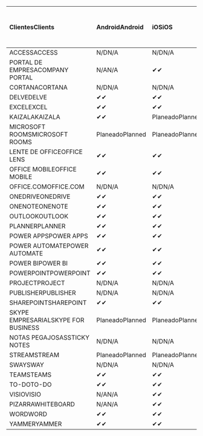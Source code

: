 <!-- This file is generated automatically. Changes made to this file will be overwritten.-->
|<span data-ttu-id="ef1b7-101">Clientes</span><span class="sxs-lookup"><span data-stu-id="ef1b7-101">Clients</span></span>|<span data-ttu-id="ef1b7-102">Android</span><span class="sxs-lookup"><span data-stu-id="ef1b7-102">Android</span></span>|<span data-ttu-id="ef1b7-103">iOS</span><span class="sxs-lookup"><span data-stu-id="ef1b7-103">iOS</span></span>|<span data-ttu-id="ef1b7-104">Mac</span><span class="sxs-lookup"><span data-stu-id="ef1b7-104">Mac</span></span>|<span data-ttu-id="ef1b7-105">Windows 10</span><span class="sxs-lookup"><span data-stu-id="ef1b7-105">Windows 10</span></span><br><span data-ttu-id="ef1b7-106">Desktop</span><span class="sxs-lookup"><span data-stu-id="ef1b7-106">Desktop</span></span>|<span data-ttu-id="ef1b7-107">Windows 10</span><span class="sxs-lookup"><span data-stu-id="ef1b7-107">Windows 10</span></span><br><span data-ttu-id="ef1b7-108">Aplicaciones modernas</span><span class="sxs-lookup"><span data-stu-id="ef1b7-108">Modern Apps</span></span>|
|:-|:-|:-|:-|:-|:-|
|<span data-ttu-id="ef1b7-109">ACCESS</span><span class="sxs-lookup"><span data-stu-id="ef1b7-109">ACCESS</span></span>|<span data-ttu-id="ef1b7-110">N/D</span><span class="sxs-lookup"><span data-stu-id="ef1b7-110">N/A</span></span>|<span data-ttu-id="ef1b7-111">N/D</span><span class="sxs-lookup"><span data-stu-id="ef1b7-111">N/A</span></span>|<span data-ttu-id="ef1b7-112">N/D</span><span class="sxs-lookup"><span data-stu-id="ef1b7-112">N/A</span></span>|<span data-ttu-id="ef1b7-113">✔</span><span class="sxs-lookup"><span data-stu-id="ef1b7-113">✔</span></span>|<span data-ttu-id="ef1b7-114">N/A</span><span class="sxs-lookup"><span data-stu-id="ef1b7-114">N/A</span></span>|
|<span data-ttu-id="ef1b7-115">PORTAL DE EMPRESA</span><span class="sxs-lookup"><span data-stu-id="ef1b7-115">COMPANY PORTAL</span></span>|<span data-ttu-id="ef1b7-116">N/A</span><span class="sxs-lookup"><span data-stu-id="ef1b7-116">N/A</span></span>|<span data-ttu-id="ef1b7-117">✔</span><span class="sxs-lookup"><span data-stu-id="ef1b7-117">✔</span></span>|<span data-ttu-id="ef1b7-118">Planeado</span><span class="sxs-lookup"><span data-stu-id="ef1b7-118">Planned</span></span>|<span data-ttu-id="ef1b7-119">N/A</span><span class="sxs-lookup"><span data-stu-id="ef1b7-119">N/A</span></span>|<span data-ttu-id="ef1b7-120">✔</span><span class="sxs-lookup"><span data-stu-id="ef1b7-120">✔</span></span>|
|<span data-ttu-id="ef1b7-121">CORTANA</span><span class="sxs-lookup"><span data-stu-id="ef1b7-121">CORTANA</span></span>|<span data-ttu-id="ef1b7-122">N/D</span><span class="sxs-lookup"><span data-stu-id="ef1b7-122">N/A</span></span>|<span data-ttu-id="ef1b7-123">N/D</span><span class="sxs-lookup"><span data-stu-id="ef1b7-123">N/A</span></span>|<span data-ttu-id="ef1b7-124">N/D</span><span class="sxs-lookup"><span data-stu-id="ef1b7-124">N/A</span></span>|<span data-ttu-id="ef1b7-125">N/D</span><span class="sxs-lookup"><span data-stu-id="ef1b7-125">N/A</span></span>|<span data-ttu-id="ef1b7-126">✔</span><span class="sxs-lookup"><span data-stu-id="ef1b7-126">✔</span></span>|
|<span data-ttu-id="ef1b7-127">DELVE</span><span class="sxs-lookup"><span data-stu-id="ef1b7-127">DELVE</span></span>|<span data-ttu-id="ef1b7-128">✔</span><span class="sxs-lookup"><span data-stu-id="ef1b7-128">✔</span></span>|<span data-ttu-id="ef1b7-129">✔</span><span class="sxs-lookup"><span data-stu-id="ef1b7-129">✔</span></span>|<span data-ttu-id="ef1b7-130">N/D</span><span class="sxs-lookup"><span data-stu-id="ef1b7-130">N/A</span></span>|<span data-ttu-id="ef1b7-131">N/D</span><span class="sxs-lookup"><span data-stu-id="ef1b7-131">N/A</span></span>|<span data-ttu-id="ef1b7-132">N/D</span><span class="sxs-lookup"><span data-stu-id="ef1b7-132">N/A</span></span>|
|<span data-ttu-id="ef1b7-133">EXCEL</span><span class="sxs-lookup"><span data-stu-id="ef1b7-133">EXCEL</span></span>|<span data-ttu-id="ef1b7-134">✔</span><span class="sxs-lookup"><span data-stu-id="ef1b7-134">✔</span></span>|<span data-ttu-id="ef1b7-135">✔</span><span class="sxs-lookup"><span data-stu-id="ef1b7-135">✔</span></span>|<span data-ttu-id="ef1b7-136">✔</span><span class="sxs-lookup"><span data-stu-id="ef1b7-136">✔</span></span>|<span data-ttu-id="ef1b7-137">✔</span><span class="sxs-lookup"><span data-stu-id="ef1b7-137">✔</span></span>|<span data-ttu-id="ef1b7-138">✔</span><span class="sxs-lookup"><span data-stu-id="ef1b7-138">✔</span></span>|
|<span data-ttu-id="ef1b7-139">KAIZALA</span><span class="sxs-lookup"><span data-stu-id="ef1b7-139">KAIZALA</span></span>|<span data-ttu-id="ef1b7-140">✔</span><span class="sxs-lookup"><span data-stu-id="ef1b7-140">✔</span></span>|<span data-ttu-id="ef1b7-141">Planeado</span><span class="sxs-lookup"><span data-stu-id="ef1b7-141">Planned</span></span>|<span data-ttu-id="ef1b7-142">N/D</span><span class="sxs-lookup"><span data-stu-id="ef1b7-142">N/A</span></span>|<span data-ttu-id="ef1b7-143">N/D</span><span class="sxs-lookup"><span data-stu-id="ef1b7-143">N/A</span></span>|<span data-ttu-id="ef1b7-144">N/D</span><span class="sxs-lookup"><span data-stu-id="ef1b7-144">N/A</span></span>|
|<span data-ttu-id="ef1b7-145">MICROSOFT ROOMS</span><span class="sxs-lookup"><span data-stu-id="ef1b7-145">MICROSOFT ROOMS</span></span>|<span data-ttu-id="ef1b7-146">Planeado</span><span class="sxs-lookup"><span data-stu-id="ef1b7-146">Planned</span></span>|<span data-ttu-id="ef1b7-147">Planeado</span><span class="sxs-lookup"><span data-stu-id="ef1b7-147">Planned</span></span>|<span data-ttu-id="ef1b7-148">N/D</span><span class="sxs-lookup"><span data-stu-id="ef1b7-148">N/A</span></span>|<span data-ttu-id="ef1b7-149">N/D</span><span class="sxs-lookup"><span data-stu-id="ef1b7-149">N/A</span></span>|<span data-ttu-id="ef1b7-150">N/D</span><span class="sxs-lookup"><span data-stu-id="ef1b7-150">N/A</span></span>|
|<span data-ttu-id="ef1b7-151">LENTE DE OFFICE</span><span class="sxs-lookup"><span data-stu-id="ef1b7-151">OFFICE LENS</span></span>|<span data-ttu-id="ef1b7-152">✔</span><span class="sxs-lookup"><span data-stu-id="ef1b7-152">✔</span></span>|<span data-ttu-id="ef1b7-153">✔</span><span class="sxs-lookup"><span data-stu-id="ef1b7-153">✔</span></span>|<span data-ttu-id="ef1b7-154">N/D</span><span class="sxs-lookup"><span data-stu-id="ef1b7-154">N/A</span></span>|<span data-ttu-id="ef1b7-155">N/D</span><span class="sxs-lookup"><span data-stu-id="ef1b7-155">N/A</span></span>|<span data-ttu-id="ef1b7-156">N/D</span><span class="sxs-lookup"><span data-stu-id="ef1b7-156">N/A</span></span>|
|<span data-ttu-id="ef1b7-157">OFFICE MOBILE</span><span class="sxs-lookup"><span data-stu-id="ef1b7-157">OFFICE MOBILE</span></span>|<span data-ttu-id="ef1b7-158">✔</span><span class="sxs-lookup"><span data-stu-id="ef1b7-158">✔</span></span>|<span data-ttu-id="ef1b7-159">✔</span><span class="sxs-lookup"><span data-stu-id="ef1b7-159">✔</span></span>|<span data-ttu-id="ef1b7-160">N/D</span><span class="sxs-lookup"><span data-stu-id="ef1b7-160">N/A</span></span>|<span data-ttu-id="ef1b7-161">N/D</span><span class="sxs-lookup"><span data-stu-id="ef1b7-161">N/A</span></span>|<span data-ttu-id="ef1b7-162">N/D</span><span class="sxs-lookup"><span data-stu-id="ef1b7-162">N/A</span></span>|
|<span data-ttu-id="ef1b7-163">OFFICE.COM</span><span class="sxs-lookup"><span data-stu-id="ef1b7-163">OFFICE.COM</span></span>|<span data-ttu-id="ef1b7-164">N/D</span><span class="sxs-lookup"><span data-stu-id="ef1b7-164">N/A</span></span>|<span data-ttu-id="ef1b7-165">N/D</span><span class="sxs-lookup"><span data-stu-id="ef1b7-165">N/A</span></span>|<span data-ttu-id="ef1b7-166">N/D</span><span class="sxs-lookup"><span data-stu-id="ef1b7-166">N/A</span></span>|<span data-ttu-id="ef1b7-167">N/D</span><span class="sxs-lookup"><span data-stu-id="ef1b7-167">N/A</span></span>|<span data-ttu-id="ef1b7-168">✔</span><span class="sxs-lookup"><span data-stu-id="ef1b7-168">✔</span></span>|
|<span data-ttu-id="ef1b7-169">ONEDRIVE</span><span class="sxs-lookup"><span data-stu-id="ef1b7-169">ONEDRIVE</span></span>|<span data-ttu-id="ef1b7-170">✔</span><span class="sxs-lookup"><span data-stu-id="ef1b7-170">✔</span></span>|<span data-ttu-id="ef1b7-171">✔</span><span class="sxs-lookup"><span data-stu-id="ef1b7-171">✔</span></span>|<span data-ttu-id="ef1b7-172">Planeado</span><span class="sxs-lookup"><span data-stu-id="ef1b7-172">Planned</span></span>|<span data-ttu-id="ef1b7-173">✔</span><span class="sxs-lookup"><span data-stu-id="ef1b7-173">✔</span></span>|<span data-ttu-id="ef1b7-174">✔</span><span class="sxs-lookup"><span data-stu-id="ef1b7-174">✔</span></span>|
|<span data-ttu-id="ef1b7-175">ONENOTE</span><span class="sxs-lookup"><span data-stu-id="ef1b7-175">ONENOTE</span></span>|<span data-ttu-id="ef1b7-176">✔</span><span class="sxs-lookup"><span data-stu-id="ef1b7-176">✔</span></span>|<span data-ttu-id="ef1b7-177">✔</span><span class="sxs-lookup"><span data-stu-id="ef1b7-177">✔</span></span>|<span data-ttu-id="ef1b7-178">✔</span><span class="sxs-lookup"><span data-stu-id="ef1b7-178">✔</span></span>|<span data-ttu-id="ef1b7-179">Planeado</span><span class="sxs-lookup"><span data-stu-id="ef1b7-179">Planned</span></span>|<span data-ttu-id="ef1b7-180">✔</span><span class="sxs-lookup"><span data-stu-id="ef1b7-180">✔</span></span>|
|<span data-ttu-id="ef1b7-181">OUTLOOK</span><span class="sxs-lookup"><span data-stu-id="ef1b7-181">OUTLOOK</span></span>|<span data-ttu-id="ef1b7-182">✔</span><span class="sxs-lookup"><span data-stu-id="ef1b7-182">✔</span></span>|<span data-ttu-id="ef1b7-183">✔</span><span class="sxs-lookup"><span data-stu-id="ef1b7-183">✔</span></span>|<span data-ttu-id="ef1b7-184">Planeado</span><span class="sxs-lookup"><span data-stu-id="ef1b7-184">Planned</span></span>|<span data-ttu-id="ef1b7-185">✔</span><span class="sxs-lookup"><span data-stu-id="ef1b7-185">✔</span></span>|<span data-ttu-id="ef1b7-186">✔</span><span class="sxs-lookup"><span data-stu-id="ef1b7-186">✔</span></span>|
|<span data-ttu-id="ef1b7-187">PLANNER</span><span class="sxs-lookup"><span data-stu-id="ef1b7-187">PLANNER</span></span>|<span data-ttu-id="ef1b7-188">✔</span><span class="sxs-lookup"><span data-stu-id="ef1b7-188">✔</span></span>|<span data-ttu-id="ef1b7-189">✔</span><span class="sxs-lookup"><span data-stu-id="ef1b7-189">✔</span></span>|<span data-ttu-id="ef1b7-190">N/D</span><span class="sxs-lookup"><span data-stu-id="ef1b7-190">N/A</span></span>|<span data-ttu-id="ef1b7-191">N/D</span><span class="sxs-lookup"><span data-stu-id="ef1b7-191">N/A</span></span>|<span data-ttu-id="ef1b7-192">N/D</span><span class="sxs-lookup"><span data-stu-id="ef1b7-192">N/A</span></span>|
|<span data-ttu-id="ef1b7-193">POWER APPS</span><span class="sxs-lookup"><span data-stu-id="ef1b7-193">POWER APPS</span></span>|<span data-ttu-id="ef1b7-194">✔</span><span class="sxs-lookup"><span data-stu-id="ef1b7-194">✔</span></span>|<span data-ttu-id="ef1b7-195">✔</span><span class="sxs-lookup"><span data-stu-id="ef1b7-195">✔</span></span>|<span data-ttu-id="ef1b7-196">N/D</span><span class="sxs-lookup"><span data-stu-id="ef1b7-196">N/A</span></span>|<span data-ttu-id="ef1b7-197">N/D</span><span class="sxs-lookup"><span data-stu-id="ef1b7-197">N/A</span></span>|<span data-ttu-id="ef1b7-198">Planeado</span><span class="sxs-lookup"><span data-stu-id="ef1b7-198">Planned</span></span>|
|<span data-ttu-id="ef1b7-199">POWER AUTOMATE</span><span class="sxs-lookup"><span data-stu-id="ef1b7-199">POWER AUTOMATE</span></span>|<span data-ttu-id="ef1b7-200">✔</span><span class="sxs-lookup"><span data-stu-id="ef1b7-200">✔</span></span>|<span data-ttu-id="ef1b7-201">✔</span><span class="sxs-lookup"><span data-stu-id="ef1b7-201">✔</span></span>|<span data-ttu-id="ef1b7-202">N/D</span><span class="sxs-lookup"><span data-stu-id="ef1b7-202">N/A</span></span>|<span data-ttu-id="ef1b7-203">N/D</span><span class="sxs-lookup"><span data-stu-id="ef1b7-203">N/A</span></span>|<span data-ttu-id="ef1b7-204">N/D</span><span class="sxs-lookup"><span data-stu-id="ef1b7-204">N/A</span></span>|
|<span data-ttu-id="ef1b7-205">POWER BI</span><span class="sxs-lookup"><span data-stu-id="ef1b7-205">POWER BI</span></span>|<span data-ttu-id="ef1b7-206">✔</span><span class="sxs-lookup"><span data-stu-id="ef1b7-206">✔</span></span>|<span data-ttu-id="ef1b7-207">✔</span><span class="sxs-lookup"><span data-stu-id="ef1b7-207">✔</span></span>|<span data-ttu-id="ef1b7-208">N/A</span><span class="sxs-lookup"><span data-stu-id="ef1b7-208">N/A</span></span>|<span data-ttu-id="ef1b7-209">Planeado</span><span class="sxs-lookup"><span data-stu-id="ef1b7-209">Planned</span></span>|<span data-ttu-id="ef1b7-210">✔</span><span class="sxs-lookup"><span data-stu-id="ef1b7-210">✔</span></span>|
|<span data-ttu-id="ef1b7-211">POWERPOINT</span><span class="sxs-lookup"><span data-stu-id="ef1b7-211">POWERPOINT</span></span>|<span data-ttu-id="ef1b7-212">✔</span><span class="sxs-lookup"><span data-stu-id="ef1b7-212">✔</span></span>|<span data-ttu-id="ef1b7-213">✔</span><span class="sxs-lookup"><span data-stu-id="ef1b7-213">✔</span></span>|<span data-ttu-id="ef1b7-214">✔</span><span class="sxs-lookup"><span data-stu-id="ef1b7-214">✔</span></span>|<span data-ttu-id="ef1b7-215">✔</span><span class="sxs-lookup"><span data-stu-id="ef1b7-215">✔</span></span>|<span data-ttu-id="ef1b7-216">✔</span><span class="sxs-lookup"><span data-stu-id="ef1b7-216">✔</span></span>|
|<span data-ttu-id="ef1b7-217">PROJECT</span><span class="sxs-lookup"><span data-stu-id="ef1b7-217">PROJECT</span></span>|<span data-ttu-id="ef1b7-218">N/D</span><span class="sxs-lookup"><span data-stu-id="ef1b7-218">N/A</span></span>|<span data-ttu-id="ef1b7-219">N/D</span><span class="sxs-lookup"><span data-stu-id="ef1b7-219">N/A</span></span>|<span data-ttu-id="ef1b7-220">N/D</span><span class="sxs-lookup"><span data-stu-id="ef1b7-220">N/A</span></span>|<span data-ttu-id="ef1b7-221">✔</span><span class="sxs-lookup"><span data-stu-id="ef1b7-221">✔</span></span>|<span data-ttu-id="ef1b7-222">N/A</span><span class="sxs-lookup"><span data-stu-id="ef1b7-222">N/A</span></span>|
|<span data-ttu-id="ef1b7-223">PUBLISHER</span><span class="sxs-lookup"><span data-stu-id="ef1b7-223">PUBLISHER</span></span>|<span data-ttu-id="ef1b7-224">N/D</span><span class="sxs-lookup"><span data-stu-id="ef1b7-224">N/A</span></span>|<span data-ttu-id="ef1b7-225">N/D</span><span class="sxs-lookup"><span data-stu-id="ef1b7-225">N/A</span></span>|<span data-ttu-id="ef1b7-226">N/D</span><span class="sxs-lookup"><span data-stu-id="ef1b7-226">N/A</span></span>|<span data-ttu-id="ef1b7-227">✔</span><span class="sxs-lookup"><span data-stu-id="ef1b7-227">✔</span></span>|<span data-ttu-id="ef1b7-228">N/A</span><span class="sxs-lookup"><span data-stu-id="ef1b7-228">N/A</span></span>|
|<span data-ttu-id="ef1b7-229">SHAREPOINT</span><span class="sxs-lookup"><span data-stu-id="ef1b7-229">SHAREPOINT</span></span>|<span data-ttu-id="ef1b7-230">✔</span><span class="sxs-lookup"><span data-stu-id="ef1b7-230">✔</span></span>|<span data-ttu-id="ef1b7-231">✔</span><span class="sxs-lookup"><span data-stu-id="ef1b7-231">✔</span></span>|<span data-ttu-id="ef1b7-232">N/D</span><span class="sxs-lookup"><span data-stu-id="ef1b7-232">N/A</span></span>|<span data-ttu-id="ef1b7-233">N/D</span><span class="sxs-lookup"><span data-stu-id="ef1b7-233">N/A</span></span>|<span data-ttu-id="ef1b7-234">N/D</span><span class="sxs-lookup"><span data-stu-id="ef1b7-234">N/A</span></span>|
|<span data-ttu-id="ef1b7-235">SKYPE EMPRESARIAL</span><span class="sxs-lookup"><span data-stu-id="ef1b7-235">SKYPE FOR BUSINESS</span></span>|<span data-ttu-id="ef1b7-236">Planeado</span><span class="sxs-lookup"><span data-stu-id="ef1b7-236">Planned</span></span>|<span data-ttu-id="ef1b7-237">Planeado</span><span class="sxs-lookup"><span data-stu-id="ef1b7-237">Planned</span></span>|<span data-ttu-id="ef1b7-238">N/D</span><span class="sxs-lookup"><span data-stu-id="ef1b7-238">N/A</span></span>|<span data-ttu-id="ef1b7-239">N/D</span><span class="sxs-lookup"><span data-stu-id="ef1b7-239">N/A</span></span>|<span data-ttu-id="ef1b7-240">N/D</span><span class="sxs-lookup"><span data-stu-id="ef1b7-240">N/A</span></span>|
|<span data-ttu-id="ef1b7-241">NOTAS PEGAJOSAS</span><span class="sxs-lookup"><span data-stu-id="ef1b7-241">STICKY NOTES</span></span>|<span data-ttu-id="ef1b7-242">N/D</span><span class="sxs-lookup"><span data-stu-id="ef1b7-242">N/A</span></span>|<span data-ttu-id="ef1b7-243">N/D</span><span class="sxs-lookup"><span data-stu-id="ef1b7-243">N/A</span></span>|<span data-ttu-id="ef1b7-244">N/D</span><span class="sxs-lookup"><span data-stu-id="ef1b7-244">N/A</span></span>|<span data-ttu-id="ef1b7-245">N/D</span><span class="sxs-lookup"><span data-stu-id="ef1b7-245">N/A</span></span>|<span data-ttu-id="ef1b7-246">✔</span><span class="sxs-lookup"><span data-stu-id="ef1b7-246">✔</span></span>|
|<span data-ttu-id="ef1b7-247">STREAM</span><span class="sxs-lookup"><span data-stu-id="ef1b7-247">STREAM</span></span>|<span data-ttu-id="ef1b7-248">Planeado</span><span class="sxs-lookup"><span data-stu-id="ef1b7-248">Planned</span></span>|<span data-ttu-id="ef1b7-249">Planeado</span><span class="sxs-lookup"><span data-stu-id="ef1b7-249">Planned</span></span>|<span data-ttu-id="ef1b7-250">N/D</span><span class="sxs-lookup"><span data-stu-id="ef1b7-250">N/A</span></span>|<span data-ttu-id="ef1b7-251">N/D</span><span class="sxs-lookup"><span data-stu-id="ef1b7-251">N/A</span></span>|<span data-ttu-id="ef1b7-252">N/D</span><span class="sxs-lookup"><span data-stu-id="ef1b7-252">N/A</span></span>|
|<span data-ttu-id="ef1b7-253">SWAY</span><span class="sxs-lookup"><span data-stu-id="ef1b7-253">SWAY</span></span>|<span data-ttu-id="ef1b7-254">N/D</span><span class="sxs-lookup"><span data-stu-id="ef1b7-254">N/A</span></span>|<span data-ttu-id="ef1b7-255">N/D</span><span class="sxs-lookup"><span data-stu-id="ef1b7-255">N/A</span></span>|<span data-ttu-id="ef1b7-256">N/D</span><span class="sxs-lookup"><span data-stu-id="ef1b7-256">N/A</span></span>|<span data-ttu-id="ef1b7-257">N/D</span><span class="sxs-lookup"><span data-stu-id="ef1b7-257">N/A</span></span>|<span data-ttu-id="ef1b7-258">✔</span><span class="sxs-lookup"><span data-stu-id="ef1b7-258">✔</span></span>|
|<span data-ttu-id="ef1b7-259">TEAMS</span><span class="sxs-lookup"><span data-stu-id="ef1b7-259">TEAMS</span></span>|<span data-ttu-id="ef1b7-260">✔</span><span class="sxs-lookup"><span data-stu-id="ef1b7-260">✔</span></span>|<span data-ttu-id="ef1b7-261">✔</span><span class="sxs-lookup"><span data-stu-id="ef1b7-261">✔</span></span>|<span data-ttu-id="ef1b7-262">Planeado</span><span class="sxs-lookup"><span data-stu-id="ef1b7-262">Planned</span></span>|<span data-ttu-id="ef1b7-263">✔</span><span class="sxs-lookup"><span data-stu-id="ef1b7-263">✔</span></span>|<span data-ttu-id="ef1b7-264">N/A</span><span class="sxs-lookup"><span data-stu-id="ef1b7-264">N/A</span></span>|
|<span data-ttu-id="ef1b7-265">TO-DO</span><span class="sxs-lookup"><span data-stu-id="ef1b7-265">TO-DO</span></span>|<span data-ttu-id="ef1b7-266">✔</span><span class="sxs-lookup"><span data-stu-id="ef1b7-266">✔</span></span>|<span data-ttu-id="ef1b7-267">✔</span><span class="sxs-lookup"><span data-stu-id="ef1b7-267">✔</span></span>|<span data-ttu-id="ef1b7-268">N/D</span><span class="sxs-lookup"><span data-stu-id="ef1b7-268">N/A</span></span>|<span data-ttu-id="ef1b7-269">N/D</span><span class="sxs-lookup"><span data-stu-id="ef1b7-269">N/A</span></span>|<span data-ttu-id="ef1b7-270">✔</span><span class="sxs-lookup"><span data-stu-id="ef1b7-270">✔</span></span>|
|<span data-ttu-id="ef1b7-271">VISIO</span><span class="sxs-lookup"><span data-stu-id="ef1b7-271">VISIO</span></span>|<span data-ttu-id="ef1b7-272">N/A</span><span class="sxs-lookup"><span data-stu-id="ef1b7-272">N/A</span></span>|<span data-ttu-id="ef1b7-273">✔</span><span class="sxs-lookup"><span data-stu-id="ef1b7-273">✔</span></span>|<span data-ttu-id="ef1b7-274">N/A</span><span class="sxs-lookup"><span data-stu-id="ef1b7-274">N/A</span></span>|<span data-ttu-id="ef1b7-275">✔</span><span class="sxs-lookup"><span data-stu-id="ef1b7-275">✔</span></span>|<span data-ttu-id="ef1b7-276">N/A</span><span class="sxs-lookup"><span data-stu-id="ef1b7-276">N/A</span></span>|
|<span data-ttu-id="ef1b7-277">PIZARRA</span><span class="sxs-lookup"><span data-stu-id="ef1b7-277">WHITEBOARD</span></span>|<span data-ttu-id="ef1b7-278">N/A</span><span class="sxs-lookup"><span data-stu-id="ef1b7-278">N/A</span></span>|<span data-ttu-id="ef1b7-279">✔</span><span class="sxs-lookup"><span data-stu-id="ef1b7-279">✔</span></span>|<span data-ttu-id="ef1b7-280">N/D</span><span class="sxs-lookup"><span data-stu-id="ef1b7-280">N/A</span></span>|<span data-ttu-id="ef1b7-281">N/D</span><span class="sxs-lookup"><span data-stu-id="ef1b7-281">N/A</span></span>|<span data-ttu-id="ef1b7-282">✔</span><span class="sxs-lookup"><span data-stu-id="ef1b7-282">✔</span></span>|
|<span data-ttu-id="ef1b7-283">WORD</span><span class="sxs-lookup"><span data-stu-id="ef1b7-283">WORD</span></span>|<span data-ttu-id="ef1b7-284">✔</span><span class="sxs-lookup"><span data-stu-id="ef1b7-284">✔</span></span>|<span data-ttu-id="ef1b7-285">✔</span><span class="sxs-lookup"><span data-stu-id="ef1b7-285">✔</span></span>|<span data-ttu-id="ef1b7-286">✔</span><span class="sxs-lookup"><span data-stu-id="ef1b7-286">✔</span></span>|<span data-ttu-id="ef1b7-287">✔</span><span class="sxs-lookup"><span data-stu-id="ef1b7-287">✔</span></span>|<span data-ttu-id="ef1b7-288">✔</span><span class="sxs-lookup"><span data-stu-id="ef1b7-288">✔</span></span>|
|<span data-ttu-id="ef1b7-289">YAMMER</span><span class="sxs-lookup"><span data-stu-id="ef1b7-289">YAMMER</span></span>|<span data-ttu-id="ef1b7-290">✔</span><span class="sxs-lookup"><span data-stu-id="ef1b7-290">✔</span></span>|<span data-ttu-id="ef1b7-291">✔</span><span class="sxs-lookup"><span data-stu-id="ef1b7-291">✔</span></span>|<span data-ttu-id="ef1b7-292">N/A</span><span class="sxs-lookup"><span data-stu-id="ef1b7-292">N/A</span></span>|<span data-ttu-id="ef1b7-293">Planeado</span><span class="sxs-lookup"><span data-stu-id="ef1b7-293">Planned</span></span>|<span data-ttu-id="ef1b7-294">N/D</span><span class="sxs-lookup"><span data-stu-id="ef1b7-294">N/A</span></span>|
